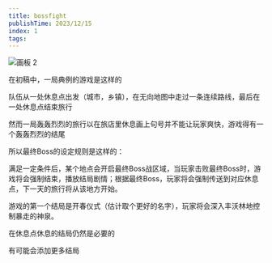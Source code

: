 ```yaml
---
title: bossfight
publishTime: 2023/12/15
index: 1
tags: 
---
```










![画板 2](D:\Workspace\myblog\content\DeveloperNews\assets\%E7%94%BB%E6%9D%BF%202.png)

在初稿中，一局典例的游戏是这样的

队伍从一处休息点出发（城市，乡镇），在无向地图中走过一条连续路线，最后在一处休息点结束旅行

然而一局轰轰烈烈的旅行以在旅店里休息画上句号并不能让玩家爽快，游戏得有一个轰轰烈烈的结尾

所以最终Boss的设定规则是这样的：

满足一定条件后，某个地点会开启最终Boss战区域，当玩家击败最终Boss时，游戏将会强制结束，播放结局剧情；根据最终Boss，玩家将会强制传送到对应休息点，下一天的旅行将从该地方开始。

游戏的第一个结局是开春仪式（估计取个更好的名字），玩家将会深入丰沃林地控制暴走的神泉。

在休息点休息的结局仍然是必要的

有可能会添加更多结局